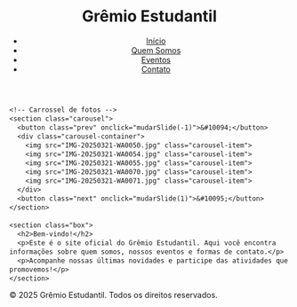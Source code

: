 
<html lang="pt-br">
<head>
  <meta charset="UTF-8">
  <title>Grêmio Estudantil</title>
  <link rel="stylesheet" href="style.css">
</head>
<body>
  <header>
    <h1>Grêmio Estudantil</h1>
    <nav>
      <ul>
        <li><a href="index.html">Início</a></li>
        <li><a href="quem-somos.html">Quem Somos</a></li>
        <li><a href="eventos.html">Eventos</a></li>
        <li><a href="contato.html">Contato</a></li>
      </ul>
    </nav>
  </header>

  <main class="container">

    <!-- Carrossel de fotos -->
    <section class="carousel">
      <button class="prev" onclick="mudarSlide(-1)">&#10094;</button>
      <div class="carousel-container">
        <img src="IMG-20250321-WA0050.jpg" class="carousel-item">
        <img src="IMG-20250321-WA0054.jpg" class="carousel-item">
        <img src="IMG-20250321-WA0055.jpg" class="carousel-item">
        <img src="IMG-20250321-WA0070.jpg" class="carousel-item">
        <img src="IMG-20250321-WA0071.jpg" class="carousel-item">
      </div>
      <button class="next" onclick="mudarSlide(1)">&#10095;</button>
    </section>

    <section class="box">
      <h2>Bem-vindo!</h2>
      <p>Este é o site oficial do Grêmio Estudantil. Aqui você encontra informações sobre quem somos, nossos eventos e formas de contato.</p>
      <p>Acompanhe nossas últimas novidades e participe das atividades que promovemos!</p>
    </section>

  </main>

  <footer>
    <p>&copy; 2025 Grêmio Estudantil. Todos os direitos reservados.</p>
  </footer>

  <script src="script.js"></script>
</body>
</html>
